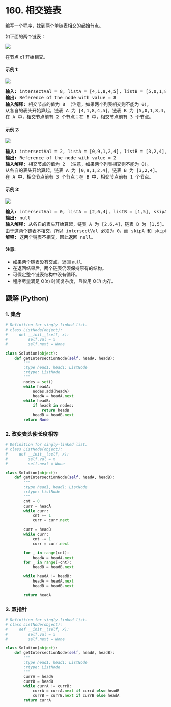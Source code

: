 # 160. 相交链表
编写一个程序，找到两个单链表相交的起始节点。

如下面的两个链表：

![](https://assets.leetcode-cn.com/aliyun-lc-upload/uploads/2018/12/14/160_statement.png)

在节点 c1 开始相交。

#### 示例 1:
![](https://assets.leetcode.com/uploads/2018/12/13/160_example_1.png)
<pre>
<strong>输入:</strong> intersectVal = 8, listA = [4,1,8,4,5], listB = [5,0,1,8,4,5], skipA = 2, skipB = 3
<strong>输出:</strong> Reference of the node with value = 8
<strong>输入解释:</strong> 相交节点的值为 8 （注意，如果两个列表相交则不能为 0）。
从各自的表头开始算起，链表 A 为 [4,1,8,4,5]，链表 B 为 [5,0,1,8,4,5]。
在 A 中，相交节点前有 2 个节点；在 B 中，相交节点前有 3 个节点。
</pre>

#### 示例 2:
![](https://assets.leetcode.com/uploads/2018/12/13/160_example_2.png)
<pre>
<strong>输入:</strong> intersectVal = 2, listA = [0,9,1,2,4], listB = [3,2,4], skipA = 3, skipB = 1
<strong>输出:</strong> Reference of the node with value = 2
<strong>输入解释:</strong> 相交节点的值为 2 （注意，如果两个列表相交则不能为 0）。
从各自的表头开始算起，链表 A 为 [0,9,1,2,4]，链表 B 为 [3,2,4]。
在 A 中，相交节点前有 3 个节点；在 B 中，相交节点前有 1 个节点。
</pre>

#### 示例 3:
![](https://assets.leetcode.com/uploads/2018/12/13/160_example_3.png)
<pre>
<strong>输入:</strong> intersectVal = 0, listA = [2,6,4], listB = [1,5], skipA = 3, skipB = 2
<strong>输出:</strong> null
<strong>输入解释:</strong> 从各自的表头开始算起，链表 A 为 [2,6,4]，链表 B 为 [1,5]。
由于这两个链表不相交，所以 intersectVal 必须为 0，而 skipA 和 skipB 可以是任意值。
<strong>解释:</strong> 这两个链表不相交，因此返回 null。
</pre>

#### 注意:
* 如果两个链表没有交点，返回 ```null```.
* 在返回结果后，两个链表仍须保持原有的结构。
* 可假定整个链表结构中没有循环。
* 程序尽量满足 O(*n*) 时间复杂度，且仅用 O(*1*) 内存。

## 题解 (Python)

### 1. 集合
```Python
# Definition for singly-linked list.
# class ListNode(object):
#     def __init__(self, x):
#         self.val = x
#         self.next = None

class Solution(object):
    def getIntersectionNode(self, headA, headB):
        """
        :type head1, head1: ListNode
        :rtype: ListNode
        """
        nodes = set()
        while headA:
            nodes.add(headA)
            headA = headA.next
        while headB:
            if headB in nodes:
                return headB
            headB = headB.next
        return None
```

### 2. 改变表头使长度相等
```Python
# Definition for singly-linked list.
# class ListNode(object):
#     def __init__(self, x):
#         self.val = x
#         self.next = None

class Solution(object):
    def getIntersectionNode(self, headA, headB):
        """
        :type head1, head1: ListNode
        :rtype: ListNode
        """
        cnt = 0
        curr = headA
        while curr:
            cnt += 1
            curr = curr.next

        curr = headB
        while curr:
            cnt -= 1
            curr = curr.next

        for _ in range(cnt):
            headA = headA.next
        for _ in range(-cnt):
            headB = headB.next

        while headA != headB:
            headA = headA.next
            headB = headB.next

        return headA
```

### 3. 双指针
```Python
# Definition for singly-linked list.
# class ListNode(object):
#     def __init__(self, x):
#         self.val = x
#         self.next = None

class Solution(object):
    def getIntersectionNode(self, headA, headB):
        """
        :type head1, head1: ListNode
        :rtype: ListNode
        """
        currA = headA
        currB = headB
        while currA != currB:
            currA = currA.next if currA else headB
            currB = currB.next if currB else headA
        return currA
```
